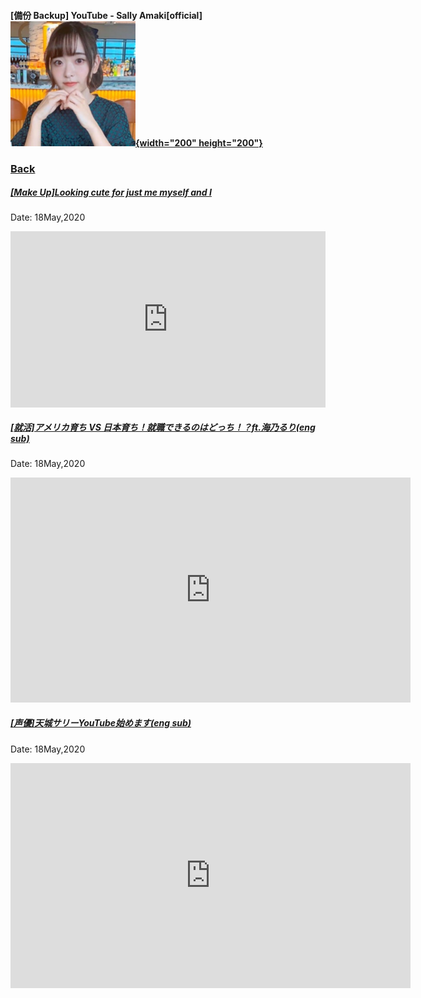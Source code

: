 #### [備份 Backup] YouTube - Sally Amaki[official] [![SallyYT_th](../../../Img/SallyYT_th.PNG){width="200" height="200"}](https://www.youtube.com/channel/UCi4UjmN8HSi16sAhh_iEb6w)
### [Back](../../../readme.md)  

##### [[Make Up]Looking cute for just me myself and I](https://www.youtube.com/watch?v=A6H5jr9-fP0)
Date: 18May,2020
<div style="left: 0; width: 100%; height: 0; position: relative; padding-bottom: 56.0417%;"><iframe src="https://www.dailymotion.com/embed/video/x7tzd1n?queue-enable=false" style="border: 0; top: 0; left: 0; width: 100%; height: 100%; position: absolute;" allowfullscreen scrolling="no" allow="encrypted-media"></iframe></div>  

##### [[就活]アメリカ育ち VS 日本育ち！就職できるのはどっち！？ft.海乃るり(eng sub)](https://www.youtube.com/watch?v=KvJo98nnVXU)
Date: 18May,2020
<iframe frameborder="0" width="640" height="360" src="https://www.dailymotion.com/embed/video/x7tzeui?queue-enable=false" allowfullscreen allow="autoplay"></iframe>

##### [[声優]天城サリーYouTube始めます(eng sub)](https://www.youtube.com/watch?v=yeAV3Pb2mDY)
Date: 18May,2020
<iframe frameborder="0" width="640" height="360" src="https://www.dailymotion.com/embed/video/x7tzev9?queue-enable=false" allowfullscreen allow="autoplay"></iframe>
